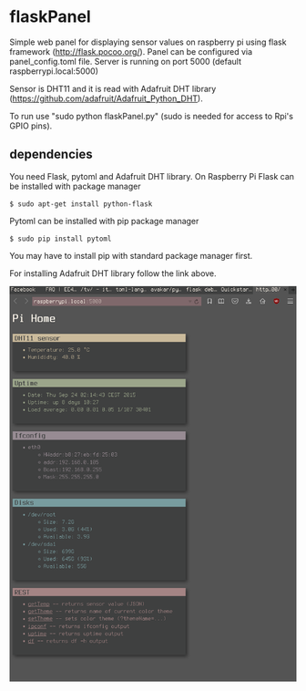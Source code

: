 # flaskPanel
Simple web panel for displaying sensor values on raspberry pi using flask framework (http://flask.pocoo.org/). Panel can be configured via panel_config.toml file. Server is running on port 5000 (default raspberrypi.local:5000)

Sensor is DHT11 and it is read with Adafruit DHT library (https://github.com/adafruit/Adafruit_Python_DHT).

To run use "sudo python flaskPanel.py" (sudo is needed for access to Rpi's GPIO pins).

## dependencies
You need Flask, pytoml and Adafruit DHT library. 
On Raspberry Pi Flask can be installed with package manager 
```
$ sudo apt-get install python-flask
```

Pytoml can be installed with pip package manager
```
$ sudo pip install pytoml
```
You may have to install pip with standard package manager first.

For installing Adafruit DHT library follow the link above.

![Alt text](pic.png?raw=true "Flask Panel")
